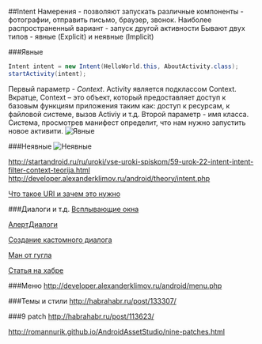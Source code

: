 ##Intent
Намерения - позволяют запускать различные компоненты - фотографии, отправить письмо, браузер, звонок. Наиболее распространенный
вариант - запуск другой активности
Бывают двух типов - явные (Explicit) и неявные (Implicit)

###Явные
```java
Intent intent = new Intent(HelloWorld.this, AboutActivity.class);
startActivity(intent);
```
Первый параметр - *Context*. Activity является подклассом Context. 
Вкратце, Context – это объект, который предоставляет доступ к базовым функциям приложения таким как: доступ к ресурсам, к файловой системе, вызов Activiy и т.д. 
Второй параметр - имя класса. Система, просмотрев манифест определит, что нам нужно запустить новое активити. 
![Явные](https://lh4.googleusercontent.com/-zJcXjNOv0wk/Ton0Jh7sU4I/AAAAAAAAAa4/8j80xc1nbGM/s800/20111003_L0022_L_ExplicitIntent.jpg] "Явные")

###Неявные
![Неявные](https://lh4.googleusercontent.com/-uLJgLPXCzOg/Ton0Jjr0CZI/AAAAAAAAAa8/ThvAvfrju1g/s800/20111003_L0022_L_ImplicitIntent.jpg] "Неявные")


http://startandroid.ru/ru/uroki/vse-uroki-spiskom/59-urok-22-intent-intent-filter-context-teorija.html
http://developer.alexanderklimov.ru/android/theory/intent.php

[Что такое URI и зачем это нужно](http://startandroid.ru/ru/uroki/vse-uroki-spiskom/70-urok-31-zachem-u-intent-est-atribut-data-chto-takoe-uri-vyzyvaem-sistemnye-prilozhenija.html)

###Диалоги и т.д.
[Всплывающие окна](http://developer.alexanderklimov.ru/android/toast.php)

[АлертДиалоги](http://developer.alexanderklimov.ru/android/alertdialog.php)

[Создание кастомного диалога](http://stackoverflow.com/questions/13341560/how-to-create-a-custom-dialog-box-in-android)

[Ман от гугла](http://developer.android.com/guide/topics/ui/dialogs.html)

[Статья на хабре](http://habrahabr.ru/post/166469/)

###Меню
http://developer.alexanderklimov.ru/android/menu.php

###Темы и стили
http://habrahabr.ru/post/133307/

###9 patch
http://habrahabr.ru/post/113623/

http://romannurik.github.io/AndroidAssetStudio/nine-patches.html

